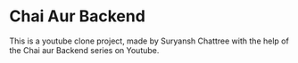 # Chai Aur Backend 
This is a youtube clone project, made by Suryansh Chattree with the help of the Chai aur Backend series on Youtube.
